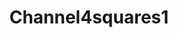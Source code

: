 ---
title: Channel4squares1
image: /assets/img/channel4squares1.jpg
scores:
  filter: "item.author == page.slug"
  sort: date
  reverse: true
links:
  - title: Fandom User
    url: https://sky-gamestar.fandom.com/wiki/User:Channel4squares
  - title: Wiki User
    url: https://stbwiki.tumble.beanofficial.co/wiki/User:Cobaltgit
---